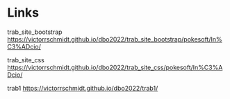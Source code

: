 # Links

trab_site_bootstrap
https://victorrschmidt.github.io/dbo2022/trab_site_bootstrap/pokesoft/In%C3%ADcio/

trab_site_css
https://victorrschmidt.github.io/dbo2022/trab_site_css/pokesoft/In%C3%ADcio/

trab1
https://victorrschmidt.github.io/dbo2022/trab1/
